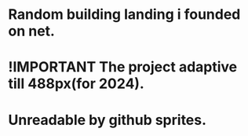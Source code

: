 # Random building landing i founded on net.

# !IMPORTANT The project adaptive till 488px(for 2024).

# Unreadable by github sprites.
